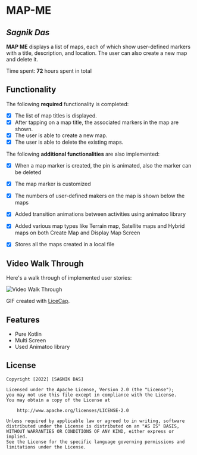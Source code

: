 # MAP-ME

## *Sagnik Das*

**MAP ME** displays a list of maps, each of which show user-defined markers with a title, description, and location. The user can also create a new map and delete it.

Time spent: **72** hours spent in total

## Functionality

The following **required** functionality is completed:

* [x] The list of map titles is displayed.
* [x] After tapping on a map title, the associated markers in the map are shown.
* [x] The user is able to create a new map.
* [x] The user is able to delete the existing maps.

The following **additional functionalities** are also implemented:

* [x] When a map marker is created, the pin is animated, also the marker can be deleted
* [x] The map marker is customized
* [x] The numbers of user-defined makers on the map is shown below the maps
* [x] Added transition animations between activities using animatoo library
* [x] Added various map types like Terrain map, Satellite maps and Hybrid maps on both Create Map and Display Map Screen
* [x] Stores all the maps created in a local file


## Video Walk Through

Here's a walk through of implemented user stories:

<img src='' title='Video Walk Through' width='' alt='Video Walk Through' />

GIF created with [LiceCap](http://www.cockos.com/licecap/).

## Features
* Pure Kotlin
* Multi Screen
* Used Animatoo library


## License

    Copyright [2022] [SAGNIK DAS]

    Licensed under the Apache License, Version 2.0 (the "License");
    you may not use this file except in compliance with the License.
    You may obtain a copy of the License at

        http://www.apache.org/licenses/LICENSE-2.0

    Unless required by applicable law or agreed to in writing, software
    distributed under the License is distributed on an "AS IS" BASIS,
    WITHOUT WARRANTIES OR CONDITIONS OF ANY KIND, either express or implied.
    See the License for the specific language governing permissions and
    limitations under the License.